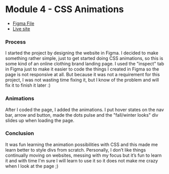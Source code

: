 # Module 4 - CSS Animations

- [Figma File](https://www.figma.com/file/Emv7gvpxo9oCMtieJ9WcUt/CSS-Animation?node-id=30%3A13)
- [Live site](https://kristrunu.github.io/M4-CSS-Animation/)

### Process
I started the project by designing the website in Figma. I decided to make something rather simple, just to get started doing CSS animations, so this is some kind of an online clothing brand landing page.
I used the "inspect" tab in Figma just to make it easier to code the things I created in Figma so the page is not responsive at all. But because it was not a requirement for this project, I was not wasting time fixing it, but I know of the problem and will fix it to finish it later :)

### Animations
After I coded the page, I added the animations. I put hover states on the nav bar, arrow and button, made the dots pulse and the "fall/winter looks" div slides up when loading the page.

### Conclusion
It was fun learning the animation possibilities with CSS and this made me learn better to style divs from scratch. 
Personally, I don’t like things continually moving on websites, messing with my focus but it’s fun to learn it and with time I'm sure I will learn to use it so it does not make me crazy when I look at the page ;)
